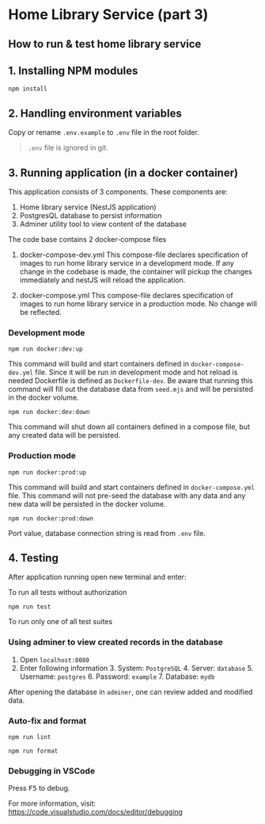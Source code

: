 # Home Library Service (part 3)

## How to run & test home library service

## 1. Installing NPM modules

```
npm install
```

## 2. Handling environment variables
Copy or rename `.env.example` to `.env` file in the root folder.
> `.env` file is ignored in git. 

## 3. Running application (in a docker container)
This application consists of 3 components. These components are:
1. Home library service (NestJS application)
2. PostgresQL database to persist information
3. Adminer utility tool to view content of the database

The code base contains 2 docker-compose files
1. docker-compose-dev.yml 
This compose-file declares specification of images to run home library service in a development mode. If any change in the codebase is made, the container will pickup the changes immediately and nestJS will reload the application.

2. docker-compose.yml
This compose-file declares specification of images to run home library service in a production mode. No change will be reflected.

### Development mode
```
npm run docker:dev:up
```
This command will build and start containers defined in `docker-compose-dev.yml` file. Since it will be run in development mode and hot reload is needed Dockerfile is defined as `Dockerfile-dev`.
Be aware that running this command will fill out the database data from `seed.mjs` and will be persisted in the docker volume.

```
npm run docker:dev:down
```
This command will shut down all containers defined in a compose file, but any created data will be persisted.


### Production mode
```
npm run docker:prod:up
```
This command will build and start containers defined in `docker-compose.yml` file. This command will not pre-seed the database with any data and any new data will be persisted in the docker volume.


```
npm run docker:prod:down
```

Port value, database connection string is read from `.env` file. 

## 4. Testing

After application running open new terminal and enter:

To run all tests without authorization

```
npm run test
```

To run only one of all test suites

### Using adminer to view created records in the database
1. Open `localhost:8080`
2. Enter following information
   3. System: `PostgreSQL`
   4. Server: `database`
   5. Username: `postgres`
   6. Password: `example`
   7. Database: `mydb`

After opening the database in `adminer`, one can review added and modified data.

### Auto-fix and format

```
npm run lint
```

```
npm run format
```

### Debugging in VSCode

Press <kbd>F5</kbd> to debug.

For more information, visit: https://code.visualstudio.com/docs/editor/debugging
